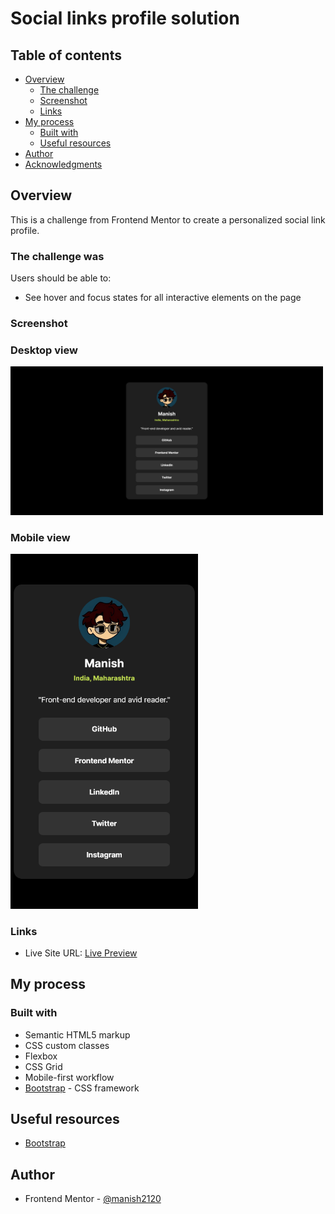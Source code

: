 # Social links profile solution

## Table of contents

- [Overview](#overview)
  - [The challenge](#the-challenge)
  - [Screenshot](#screenshot)
  - [Links](#links)
- [My process](#my-process)
  - [Built with](#built-with)
  - [Useful resources](#useful-resources)
- [Author](#author)
- [Acknowledgments](#acknowledgments)

## Overview
This is a challenge from Frontend Mentor to create a personalized social link profile.

### The challenge was

Users should be able to:

- See hover and focus states for all interactive elements on the page

### Screenshot

### Desktop view

<img src="./screenshots/desktop-view.png" alt="Desktop view" width="500" height="auto">

### Mobile view

<img src="./screenshots/mobile-view.png" alt="Mobile view" width="300" height="auto">

### Links

- Live Site URL: [Live Preview](https:/social-links-profile-mchv.vercel.app/)

## My process

### Built with

- Semantic HTML5 markup
- CSS custom classes
- Flexbox
- CSS Grid
- Mobile-first workflow
- [Bootstrap](https://getbootstrap.com/) - CSS framework

## Useful resources
- [Bootstrap](https://getbootstrap.com/)

## Author

- Frontend Mentor - [@manish2120](https://www.frontendmentor.io/profile/manish2120)